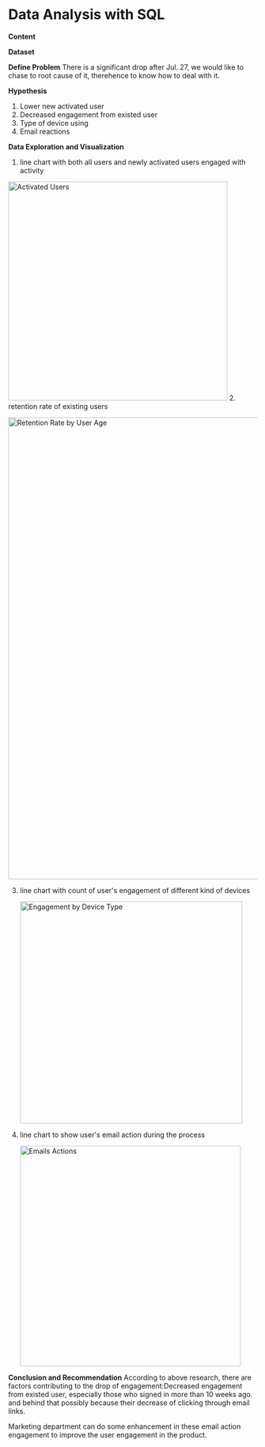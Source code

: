 # Data Analysis with SQL

**Content**

**Dataset**

**Define Problem**
There is a significant drop after Jul. 27, we would like to chase to root cause of it, therehence to know how to deal with it.

**Hypothesis**
1. Lower new activated user
2. Decreased engagement from existed user
3. Type of device using
4. Email reactions 

**Data Exploration and Visualization**
1. line chart with both all users and newly activated users engaged with activity<p>
<img width="443" alt="Activated Users" src="https://user-images.githubusercontent.com/130034843/231058162-e11cc137-9d78-4383-83e2-6a817500005a.png">
2. retention rate of existing users<p>
<img width="934" alt="Retention Rate by User Age" src="https://user-images.githubusercontent.com/130034843/231058248-0b551dfa-47b1-4ac0-bfbd-48051c168819.png"><p>

3. line chart with count of user's engagement of different kind of devices<p>
<img width="449" alt="Engagement by Device Type" src="https://user-images.githubusercontent.com/130034843/231058271-d9f1059b-f62a-4864-92d5-3d33de0f7f14.png"><p>

4. line chart to show user's email action during the process<p>
<img width="446" alt="Emails Actions" src="https://user-images.githubusercontent.com/130034843/231058303-f87a5f12-b2c4-47c4-8b42-6c85e46ff831.png"><p>


**Conclusion and Recommendation**
According to above research, there are factors contributing to the drop of engagement:Decreased engagement from existed user, especially those who signed in more than 10 weeks ago. and behind that possibly because their decrease of clicking through email links.<p>

Marketing department can do some enhancement in these email action engagement to improve the user engagement in the product.

